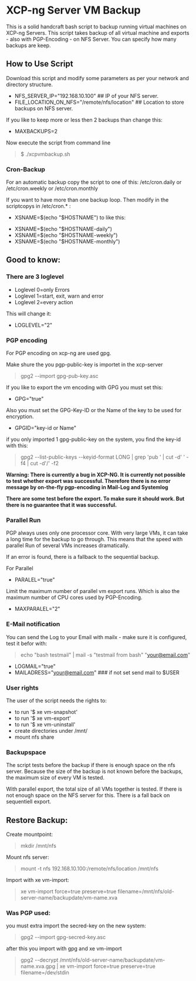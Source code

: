 # XCP-ng Server VM Backup

This is a solid handcraft bash script to backup running virtual machines on XCP-ng Servers. This script takes backup of all virtual machine and exports - also with PGP-Encoding - on NFS Server. You can specify how many backups are keep.

## How to Use Script

Download this script and modify some parameters as per your network and directory structure.

- NFS_SERVER_IP="192.168.10.100"   ## IP of your NFS server.
- FILE_LOCATION_ON_NFS="/remote/nfs/location"  ## Location to store backups on NFS server.

If you like to keep more or less then 2 backups than change this:

- MAXBACKUPS=2

Now execute the script from command line

> $ ./xcpvmbackup.sh

### Cron-Backup

For an automatic backup copy the script to one of this:
/etc/cron.daily or /etc/cron.weekly or /etc/cron.monthly

If you want to have more than one backup loop. Then modify in the scriptcopys in /etc/cron.* :

* XSNAME=$(echo "$HOSTNAME") to like this:

- XSNAME=$(echo "$HOSTNAME-daily")
- XSNAME=$(echo "$HOSTNAME-weekly")
- XSNAME=$(echo "$HOSTNAME-monthly")

## Good to know:

### There are 3 loglevel

* Loglevel 0=only Errors
* Loglevel 1=start, exit, warn and error
* Loglevel 2=every action

This will change it:

- LOGLEVEL="2"

### PGP encoding

For PGP encoding on xcp-ng are used gpg.

Make shure the you pgp-public-key is importet in the xcp-server
> gpg2 --import gpg-pub-key.asc

If you like to export the vm encoding with GPG you must set this:
  - GPG="true"

Also you must set the GPG-Key-ID or the Name of the key to be used for encryption.
  - GPGID="key-id or Name"

if you only imported 1 gpg-public-key on the system, you find the key-id with this:
> gpg2 --list-public-keys --keyid-format LONG | grep 'pub ' | cut -d' ' -f4 | cut -d'/' -f2

**Warning: There is currently a bug in XCP-NG. It is currently not possible to test whether export was successful. Therefore there is no error message by on-the-fly pgp-encoding in Mail-Log and Systemlog**

**There are some test before the export. To make sure it should work. But there is no guarantee that it was successful.**

### Parallel Run
PGP always uses only one processor core. With very large VMs, it can take a long time for the backup to go through.
This means that the speed with parallel Run of several VMs increases dramatically.

If an error is found, there is a fallback to the sequential backup.

For Parallel
- PARALEL="true"

Limit the maximum number of parallel vm export runs. Which is also the maximum number of CPU cores used by PGP-Encoding.
- MAXPARALEL="2"

### E-Mail notification

You can send the Log to your Email with mailx - make sure it is configured, test it befor with:
> echo "bash testmail" | mail -s "testmail from bash" "your@email.com"

- LOGMAIL="true"
- MAILADRESS="your@email.com" ### if not set send mail to $USER

### User rights

The user of the script needs the rights to:

* to run '$ xe vm-snapshot'
* to run '$ xe vm-export'
* to run '$ xe vm-uninstall'
* create directories under /mnt/
* mount nfs share

### Backupspace

The script tests before the backup if there is enough space on the nfs server. Because the size of the backup is not known before the backups, the maximum size of every VM is tested.

With parallel export, the total size of all VMs together is tested. If there is not enough space on the NFS server for this. There is a fall back on sequentiell export.

## Restore Backup:

Create mountpoint:
> mkdir /mnt/nfs

Mount nfs server:
> mount -t nfs 192.168.10.100:/remote/nfs/location /mnt/nfs

Import with xe vm-import:
> xe vm-import force=true preserve=true filename=/mnt/nfs/old-server-name/backupdate/vm-name.xva

### Was PGP used:

you must extra import the secred-key on the new system:
> gpg2 --import gpg-secred-key.asc

after this you import with gpg and xe vm-import
> gpg2 --decrypt /mnt/nfs/old-server-name/backupdate/vm-name.xva.gpg | xe vm-import force=true preserve=true filename=/dev/stdin
